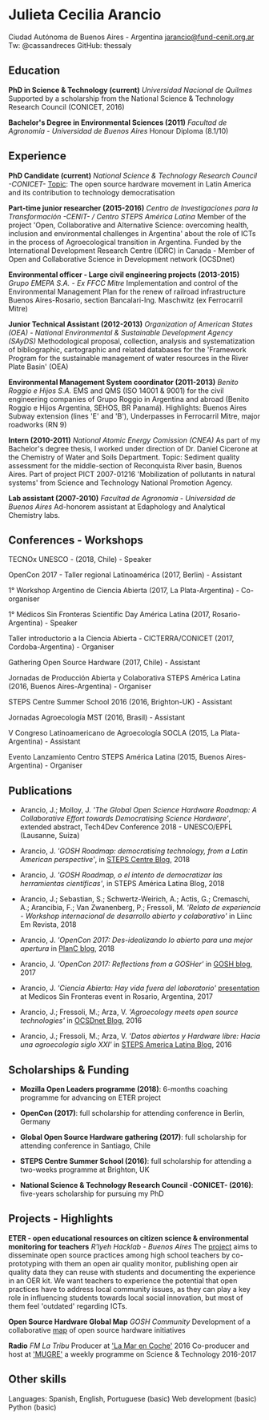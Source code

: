 # Julieta Cecilia Arancio
Ciudad Autónoma de Buenos Aires - Argentina
jarancio@fund-cenit.org.ar
Tw: @cassandreces
GitHub: thessaly

## Education

**PhD in Science & Technology (current)**
*Universidad Nacional de Quilmes*
Supported by a scholarship from the National Science & Technology Research Council (CONICET, 2016)

**Bachelor's Degree in Environmental Sciences (2011)**
*Facultad de Agronomía - Universidad de Buenos Aires*
Honour Diploma (8.1/10)


## Experience

**PhD Candidate (current)**
*National Science & Technology Research Council -CONICET-*
[Topic](http://thessaly.github.io/phd): The open source hardware movement in Latin America and its contribution to technology democratisation

**Part-time junior researcher (2015-2016)**
*Centro de Investigaciones para la Transformación -CENIT- / Centro STEPS América Latina*
Member of the project 'Open, Collaborative and Alternative Science: overcoming health, inclusion and environmental challenges in Argentina' about the role of ICTs in the process of Agroecological transition in Argentina. Funded by the International Development Research Centre (IDRC) in Canada - Member of Open and Collaborative Science in Development network (OCSDnet)

**Environmental officer - Large civil engineering projects (2013-2015)**
*Grupo EMEPA S.A. - Ex FFCC Mitre*
Implementation and control of the Environmental Management Plan for the renew of railroad infrastructure Buenos Aires-Rosario, section Bancalari-Ing. Maschwitz (ex Ferrocarril Mitre)

**Junior Technical Assistant (2012-2013)**
*Organization of American States (OEA) - National Environmental & Sustainable Development Agency (SAyDS)*
Methodological proposal, collection, analysis and systematization of bibliographic, cartographic and related databases for the 'Framework Program for the sustainable management of water resources in the River Plate Basin' (OEA)

**Environmental Management System coordinator (2011-2013)**
*Benito Roggio e Hijos S.A.*
EMS and QMS (ISO 14001 & 9001) for the civil engineering companies of Grupo Roggio in Argentina and abroad (Benito Roggio e Hijos Argentina, SEHOS, BR Panamá). Highlights: Buenos Aires Subway extension (lines 'E' and 'B'), Underpasses in Ferrocarril Mitre, major roadworks (RN 9)

**Intern (2010-2011)**
*National Atomic Energy Comission (CNEA)*
As part of my Bachelor's degree thesis, I worked under direction of Dr. Daniel Cicerone at the Chemistry of Water and Soils Department. Topic: Sediment quality assessment for the middle-section of Reconquista River basin, Buenos Aires. Part of project PICT 2007-01216 'Mobilization of pollutants in natural systems' from Science and Technology National Promotion Agency.

**Lab assistant (2007-2010)**
*Facultad de Agronomía - Universidad de Buenos Aires*
Ad-honorem assistant at Edaphology and Analytical Chemistry labs.

## Conferences - Workshops

TECNOx UNESCO - (2018, Chile) - Speaker

OpenCon 2017 - Taller regional Latinoamérica (2017, Berlin) - Assistant

1° Workshop Argentino de Ciencia Abierta (2017, La Plata-Argentina) - Co-organiser

1° Médicos Sin Fronteras Scientific Day América Latina (2017, Rosario-Argentina) - Speaker

Taller introductorio a la Ciencia Abierta - CICTERRA/CONICET (2017, Cordoba-Argentina) - Organiser

Gathering Open Source Hardware (2017, Chile) - Assistant

Jornadas de Producción Abierta y Colaborativa STEPS América Latina (2016, Buenos Aires-Argentina) - Organiser

STEPS Centre Summer School 2016 (2016, Brighton-UK) - Assistant

Jornadas Agroecología MST (2016, Brasil) - Assistant

V Congreso Latinoamericano de Agroecología SOCLA (2015, La Plata-Argentina) - Assistant

Evento Lanzamiento Centro STEPS América Latina (2015, Buenos Aires-Argentina) - Organiser



## Publications
- Arancio, J.; Molloy, J. *'The Global Open Science Hardware Roadmap: A Collaborative Effort towards Democratising Science Hardware'*, extended abstract, Tech4Dev Conference 2018 - UNESCO/EPFL (Lausanne, Suiza)

- Arancio, J. *'GOSH Roadmap: democratising technology, from a Latin American perspective'*, in [STEPS Centre Blog](https://t.co/asEmWIPAKo), 2018

- Arancio, J. *'GOSH Roadmap, o el intento de democratizar las herramientas científicas'*, in STEPS América Latina Blog, 2018

- Arancio, J.; Sebastian, S.; Schwertz-Weirich, A.; Actis, G.; Cremaschi, A.; Arancibia, F.; Van Zwanenberg, P.; Fressoli, M. *'Relato de experiencia -  Workshop internacional de desarrollo abierto y colaborativo'* in Liinc Em Revista, 2018

- Arancio, J. *'OpenCon 2017: Des-idealizando lo abierto para una mejor apertura* in [PlanC blog](http://elplanc.net/opencon-2017/), 2018

- Arancio, J. *'OpenCon 2017: Reflections from a GOSHer'* in [GOSH blog](http://openhardware.science/2017/12/11/opencon-2017-reflections-from-a-gosher/), 2017

- Arancio, J. *'Ciencia Abierta: Hay vida fuera del laboratorio'* [presentation](../phd_ES/publicaciones/rosario.pdf) at Medicos Sin Fronteras event in Rosario, Argentina, 2017

- Arancio, J.; Fressoli, M.; Arza, V. *'Agroecology meets open source technologies'* in [OCSDnet Blog](https://ocsdnet.org/agroecology-meets-open-source-technologies/), 2016

- Arancio, J.; Fressoli, M.; Arza, V. *'Datos abiertos y Hardware libre: Hacia una agroecología siglo XXI'* in [STEPS America Latina Blog](https://stepsamericalatina.org/datos-abiertos-y-hardware-libre-hacia-una-agroecolog-a-siglo-xxi/), 2016

## Scholarships & Funding

- **Mozilla Open Leaders programme (2018)**: 6-months coaching programme for advancing on ETER project

- **OpenCon (2017)**: full scholarship for attending conference in Berlin, Germany

- **Global Open Source Hardware gathering (2017)**: full scholarship for attending conference in Santiago, Chile

- **STEPS Centre Summer School (2016)**: full scholarship for attending a two-weeks programme at Brighton, UK

- **National Science & Technology Research Council -CONICET- (2016)**: five-years scholarship for pursuing my PhD

## Projects - Highlights

**ETER - open educational resources on citizen science & environmental monitoring for teachers**
*R'lyeh Hacklab - Buenos Aires*
The [project](https://github.com/rlyehlab/ciencia-comunitaria/tree/master/ETER) aims to disseminate open source practices among high school teachers by co-prototyping with them an open air quality monitor, publishing open air quality data they can reuse with students and documenting the experience in an OER kit. We want teachers to experience the potential that open practices have to address local community issues, as they can play a key role in influencing students towards local social innovation, but most of them feel 'outdated' regarding ICTs.

**Open Source Hardware Global Map**
*GOSH Community*
Development of a collaborative [map](https://github.com/thessaly/OpenHWMap) of open source hardware initiatives

**Radio**
*FM La Tribu*
Producer at ['La Mar en Coche'](https://www.facebook.com/marencoche/) 2016
Co-producer and host at ['MUGRE'](https://www.youtube.com/channel/UCQh5pcJ8pbySZT0VHm_bM9g/featured) a weekly programme on Science & Technology 2016-2017

## Other skills

Languages: Spanish, English, Portuguese (basic)
Web development (basic)
Python (basic)

